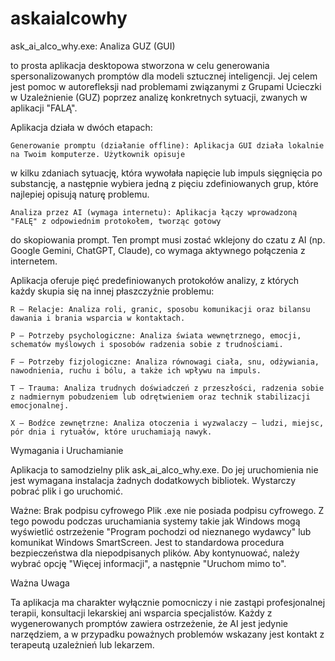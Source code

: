 # askaialcowhy
ask_ai_alco_why.exe: Analiza GUZ (GUI)

to prosta aplikacja desktopowa stworzona w celu generowania spersonalizowanych promptów dla modeli sztucznej inteligencji.
Jej celem jest pomoc w autorefleksji nad problemami związanymi z Grupami Ucieczki 
w Uzależnienie (GUZ) poprzez analizę konkretnych sytuacji, zwanych w aplikacji "FALĄ".

Aplikacja działa w dwóch etapach:

    Generowanie promptu (działanie offline): Aplikacja GUI działa lokalnie na Twoim komputerze. Użytkownik opisuje 
w kilku zdaniach sytuację, która wywołała napięcie lub impuls sięgnięcia po substancję, 
a następnie wybiera jedną z pięciu zdefiniowanych grup, które najlepiej opisują naturę problemu.

    Analiza przez AI (wymaga internetu): Aplikacja łączy wprowadzoną "FALĘ" z odpowiednim protokołem, tworząc gotowy
 do skopiowania prompt. Ten prompt musi zostać wklejony do czatu z AI (np. Google Gemini, ChatGPT, Claude), 
co wymaga aktywnego połączenia z internetem.


Aplikacja oferuje pięć predefiniowanych protokołów analizy, z których każdy skupia się na innej płaszczyźnie problemu:

    R – Relacje: Analiza roli, granic, sposobu komunikacji oraz bilansu dawania i brania wsparcia w kontaktach.

    P – Potrzeby psychologiczne: Analiza świata wewnętrznego, emocji, schematów myślowych i sposobów radzenia sobie z trudnościami.

    F – Potrzeby fizjologiczne: Analiza równowagi ciała, snu, odżywiania, nawodnienia, ruchu i bólu, a także ich wpływu na impuls.

    T – Trauma: Analiza trudnych doświadczeń z przeszłości, radzenia sobie z nadmiernym pobudzeniem lub odrętwieniem oraz technik stabilizacji emocjonalnej.

    X – Bodźce zewnętrzne: Analiza otoczenia i wyzwalaczy – ludzi, miejsc, pór dnia i rytuałów, które uruchamiają nawyk.

Wymagania i Uruchamianie

Aplikacja to samodzielny plik ask_ai_alco_why.exe. Do jej uruchomienia nie jest wymagana instalacja żadnych dodatkowych bibliotek. Wystarczy pobrać plik i go uruchomić.

Ważne: Brak podpisu cyfrowego
Plik .exe nie posiada podpisu cyfrowego. Z tego powodu podczas uruchamiania systemy takie jak Windows mogą wyświetlić ostrzeżenie "Program pochodzi od nieznanego wydawcy" lub komunikat Windows SmartScreen. Jest to standardowa procedura bezpieczeństwa dla niepodpisanych plików. Aby kontynuować, należy wybrać opcję "Więcej informacji", a następnie "Uruchom mimo to".

Ważna Uwaga

Ta aplikacja ma charakter wyłącznie pomocniczy i nie zastąpi profesjonalnej terapii, konsultacji lekarskiej ani wsparcia specjalistów. Każdy z wygenerowanych promptów zawiera ostrzeżenie, że AI jest jedynie narzędziem, a w przypadku poważnych problemów wskazany jest kontakt 
z terapeutą uzależnień lub lekarzem.


